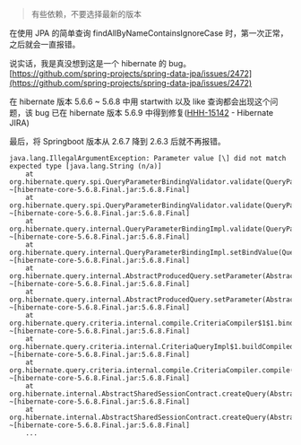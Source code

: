 > 有些依赖，不要选择最新的版本

在使用 JPA 的简单查询 findAllByNameContainsIgnoreCase 时，第一次正常，之后就会一直报错。

说实话，我是真没想到这是一个 hibernate 的 bug。
[https://github.com/spring-projects/spring-data-jpa/issues/2472](https://github.com/spring-projects/spring-data-jpa/issues/2472)

在 hibernate 版本 5.6.6 ~ 5.6.8 中用 startwith 以及 like 查询都会出现这个问题，该 bug 已在 hibernate 版本 5.6.9 中得到修复([HHH-15142](https://hibernate.atlassian.net/browse/HHH-15142) - Hibernate JIRA)

最后，将 Springboot 版本从 2.6.7 降到 2.6.3 后就不再报错。

```
java.lang.IllegalArgumentException: Parameter value [\] did not match expected type [java.lang.String (n/a)]
	at org.hibernate.query.spi.QueryParameterBindingValidator.validate(QueryParameterBindingValidator.java:54) ~[hibernate-core-5.6.8.Final.jar:5.6.8.Final]
	at org.hibernate.query.spi.QueryParameterBindingValidator.validate(QueryParameterBindingValidator.java:27) ~[hibernate-core-5.6.8.Final.jar:5.6.8.Final]
	at org.hibernate.query.internal.QueryParameterBindingImpl.validate(QueryParameterBindingImpl.java:90) ~[hibernate-core-5.6.8.Final.jar:5.6.8.Final]
	at org.hibernate.query.internal.QueryParameterBindingImpl.setBindValue(QueryParameterBindingImpl.java:55) ~[hibernate-core-5.6.8.Final.jar:5.6.8.Final]
	at org.hibernate.query.internal.AbstractProducedQuery.setParameter(AbstractProducedQuery.java:501) ~[hibernate-core-5.6.8.Final.jar:5.6.8.Final]
	at org.hibernate.query.internal.AbstractProducedQuery.setParameter(AbstractProducedQuery.java:122) ~[hibernate-core-5.6.8.Final.jar:5.6.8.Final]
	at org.hibernate.query.criteria.internal.compile.CriteriaCompiler$1$1.bind(CriteriaCompiler.java:141) ~[hibernate-core-5.6.8.Final.jar:5.6.8.Final]
	at org.hibernate.query.criteria.internal.CriteriaQueryImpl$1.buildCompiledQuery(CriteriaQueryImpl.java:364) ~[hibernate-core-5.6.8.Final.jar:5.6.8.Final]
	at org.hibernate.query.criteria.internal.compile.CriteriaCompiler.compile(CriteriaCompiler.java:171) ~[hibernate-core-5.6.8.Final.jar:5.6.8.Final]
	at org.hibernate.internal.AbstractSharedSessionContract.createQuery(AbstractSharedSessionContract.java:774) ~[hibernate-core-5.6.8.Final.jar:5.6.8.Final]
	at org.hibernate.internal.AbstractSharedSessionContract.createQuery(AbstractSharedSessionContract.java:114) ~[hibernate-core-5.6.8.Final.jar:5.6.8.Final]
    ...
```